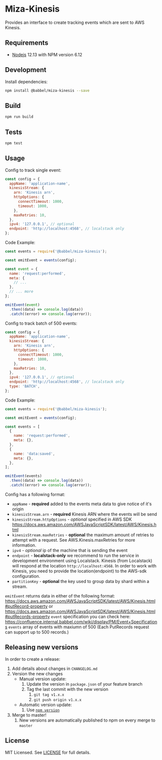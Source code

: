 # Miza-Kinesis

Provides an interface to create tracking events which are sent to AWS Kinesis.

## Requirements

- [Nodejs](https://nodejs.org/en/download/) 12.13 with NPM version 6.12

## Development

Install dependencies:

```bash
npm install @babbel/miza-kinesis --save
```

## Build

```bash
npm run build
```

## Tests

```bash
npm test
```

## Usage

Config to track single event:

```js
const config = {
  appName: 'application-name',
  kinesisStream: {
    arn: 'Kinesis arn',
    httpOptions: {
      connectTimeout: 1000,
      timeout: 1000,
    },
    maxRetries: 10,
  },
  ipv4: '127.0.0.1', // optional
  endpoint: 'http://localhost:4568', // localstack only
};
```

Code Example:

```js
const events = require('@babbel/miza-kinesis');

const emitEvent = events(config);

const event = {
  name: 'request:performed',
  meta: {
    // ...
  },
  // ... more
};

emitEvent(event)
  .then((data) => console.log(data))
  .catch((error) => console.log(error));
```

Config to track batch of 500 events:

```js
const config = {
  appName: 'application-name',
  kinesisStream: {
    arn: 'Kinesis arn',
    httpOptions: {
      connectTimeout: 1000,
      timeout: 1000,
    },
    maxRetries: 10,
  },
  ipv4: '127.0.0.1', // optional
  endpoint: 'http://localhost:4568', // localstack only
  type: 'BATCH',
};
```

Code Example:

```js
const events = require('@babbel/miza-kinesis');

const emitEvent = events(config);

const events = [
  {
    name: 'request:performed',
    meta: {},
  },
  {
    name: 'data:saved',
    meta: {},
  },
];

emitEvent(events)
  .then((data) => console.log(data))
  .catch((error) => console.log(error));
```

Config has a following format:

- `appName` - **required** added to the events meta data to give notice of it's origin
- `kinesisStream.arn` - **required** Kinesis ARN where the events will be send
- `kinesisStream.httpOptions` - _optional_ specified in AWS SDK https://docs.aws.amazon.com/AWSJavaScriptSDK/latest/AWS/Kinesis.html
- `kinesisStream.maxRetries` - **optional** the maximum amount of retries to attempt with a request. See AWS.Kinesis.maxRetries for more information.
- `ipv4` - _optional_ ip of the machine that is sending the event
- `endpoint` - **localstack-only** we recommend to run the service in development environment using Localstack. Kinesis (from Localstack) will respond at the location `http://localhost:4568`. In order to work with Kinesis, you need to provide the location(endpoint) to the AWS-sdk configuration.
- `partitionKey` - **optional** the key used to group data by shard within a stream.

`emitEvent` returns data in either of the following format: https://docs.aws.amazon.com/AWSJavaScriptSDK/latest/AWS/Kinesis.html#putRecord-property or https://docs.aws.amazon.com/AWSJavaScriptSDK/latest/AWS/Kinesis.html#putRecords-property
`event` specification you can check here: https://confluence.internal.babbel.com/wiki/display/PM/Event+Specifications
`events` array of events with maxiumn of 500 (Each PutRecords request can support up to 500 records.)

## Releasing new versions

In order to create a release:

1. Add details about changes in `CHANGELOG.md`
1. Version the new changes
   - Manual version update:
     1. Update the version in `package.json` of your feature branch
     1. Tag the last commit with the new version
        1. `git tag v1.x.x`
        1. `git push origin v1.x.x`
   - Automatic version update:
     1. Use [`npm version`](https://docs.npmjs.com/cli/version)
1. Merge to master!
   1. New versions are automatically published to npm on every merge to `master`

## License

MIT Licensed. See [LICENSE](https://github.com/babbel/mize-kinesis/blob/master/LICENSE) for full details.
